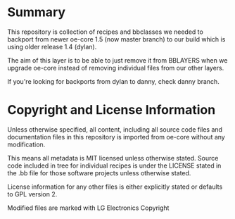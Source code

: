 # Summary

This repository is collection of recipes and bbclasses we needed to backport
from newer oe-core 1.5 (now master branch) to our build which is using older
release 1.4 (dylan).

The aim of this layer is to be able to just remove it from BBLAYERS when we
upgrade oe-core instead of removing individual files from our other layers.

If you're looking for backports from dylan to danny, check danny branch.

# Copyright and License Information

Unless otherwise specified, all content, including all source code files and
documentation files in this repository is imported from oe-core without any 
modification.

This means all metadata is MIT licensed unless otherwise stated. Source code
included in tree for individual recipes is under the LICENSE stated in the 
.bb file for those software projects unless otherwise stated.

License information for any other files is either explicitly stated
or defaults to GPL version 2.

Modified files are marked with LG Electronics Copyright
